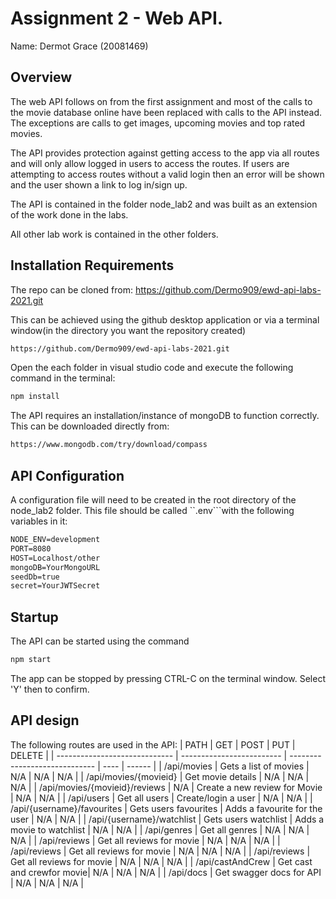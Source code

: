 # Assignment 2 - Web API.
Name: Dermot Grace (20081469)

## Overview
The web API follows on from the first assignment and most of the calls to the movie database online have been replaced with calls to the API instead.
The exceptions are calls to get images, upcoming movies and top rated movies.

The API provides protection against getting access to the app via all routes and will only allow logged in users to access the routes. If users are attempting to access routes without a valid login then an error will be shown and the user shown a link to log in/sign up.

The API is contained in the folder node_lab2 and was built as an extension of the work done in the labs.

All other lab work is contained in the other folders.

## Installation Requirements

The repo can be cloned from: https://github.com/Dermo909/ewd-api-labs-2021.git

This can be achieved using the github desktop application or via a terminal window(in the directory you want the repository created)

```bat
https://github.com/Dermo909/ewd-api-labs-2021.git
```

Open the each folder in visual studio code and execute the following command in the terminal: 
```bat
npm install
```
The API requires an installation/instance of mongoDB to function correctly. This can be downloaded directly from:
```bat
https://www.mongodb.com/try/download/compass
```

## API Configuration

A configuration file will need to be created in the root directory of the node_lab2 folder. This file should be called ``.env```with the following variables in it:
```bat
NODE_ENV=development
PORT=8080
HOST=Localhost/other
mongoDB=YourMongoURL
seedDb=true
secret=YourJWTSecret
```

## Startup
The API can be started using the command 
```bat
npm start
```

The app can be stopped by pressing CTRL-C on the terminal window. Select 'Y' then to confirm.

## API design
The following routes are used in the API:
| PATH                          | GET                       | POST                          | PUT  | DELETE |
| ----------------------------- | ------------------------- | ----------------------------- | ---- | ------ |
| /api/movies                   | Gets a list of movies     | N/A                           | N/A  | N/A    |
| /api/movies/{movieid}         | Get movie details         | N/A                           | N/A  | N/A    |
| /api/movies/{movieid}/reviews | N/A                       | Create a new review for Movie | N/A  | N/A    |
| /api/users                    | Get all users             | Create/login a user           | N/A  | N/A    |
| /api/{username}/favourites    | Gets users favourites     | Adds a favourite for the user | N/A  | N/A    |
| /api/{username}/watchlist     | Gets users watchlist      | Adds a movie to watchlist     | N/A  | N/A    |
| /api/genres                   | Get all genres            | N/A                           | N/A  | N/A    |
| /api/reviews                  | Get all reviews for movie | N/A                           | N/A  | N/A    |
| /api/reviews                  | Get all reviews for movie | N/A                           | N/A  | N/A    |
| /api/reviews                  | Get all reviews for movie | N/A                           | N/A  | N/A    |
| /api/castAndCrew              | Get cast and crewfor movie| N/A                           | N/A  | N/A    |
| /api/docs                     | Get swagger docs for API  | N/A                           | N/A  | N/A    |